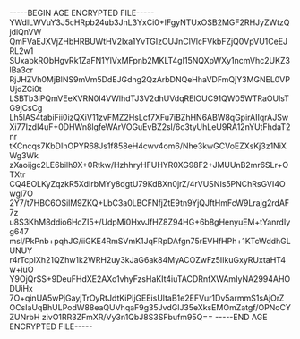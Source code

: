 -----BEGIN AGE ENCRYPTED FILE-----
YWdlLWVuY3J5cHRpb24ub3JnL3YxCi0+IFgyNTUxOSB2MGF2RHJyZWtzQjdiQnVW
QmFVaEJXVjZHbHRBUWtHV2Ixa1YvTGIzOUJnClVlcFVkbFZjQ0VpVU1CeEJRL2w1
SUxabkRObHgvRk1ZaFN1YlVxMFpnb2MKLT4gI15NQXpWXy1ncmVhc2UKZ3lBa3cr
RjJHZVh0MjBlNS9mVm5DdEJGdng2QzArbDNQeHhaVDFmQjY3MGNEL0VPUjdZCi0t
LSBTb3lPQmVEeXVRN0I4VWlhdTJ3V2dhUVdqRElOUC91QW05WTRaOUlsTG9jCsCg
Lh5lAS4tabiFii0izQXiV11zvFMZ2HsLcf7XFu7iBZhHN6ABW8qGpirAIIqrAJSw
Xi77IzdI4uF+0DHWn8lgfeWArVOGuEvBZ2sl/6c3tyUhLeU9RA12nYUtFhdaT2nr
tKCncqs7KbDIhOPYR68Js1f858eH4cwv4om6/Nhe3kwGCVoEZXsKj3z1NiXWg3Wk
zXaoijgc2LE6bilh9X+0Rtkw/HzhhryHFUHYR0XG98F2+JMUUnB2mr6SLr+OTXtr
CQ4EOLKyZqzkR5XdIrbMYy8dgtU79KdBXn0jrZ/4rVUSNIs5PNChRsGVI4OwgI7O
2Y7/t7HBC6OSilM9ZKQ+LbC3a0LBCFNfjZtE9tn9YjQJftHmFcW9Lrajg2rdAF7z
u8S3KhM8ddio6HcZI5+/UdpMi0HxvJfHZ8Z94HG+6b8gHenyuEM+tYanrdIyg647
msl/PkPnb+pqhJG/iiGKE4RmSVmK1JqFRpDAfgn75rEVHfHPh+1KTcWddhGLUNUY
r4rTcpIXh21QZhw1k2WRH2uy3kJaG6ak84MyACOZwFz5IIkuGxyRUxtaHT4w+iuO
Y9OjQrSS+9DeuFHdXE2AXo1vhyFzsHaKIt4iuTACDRnfXWAmIyNA2994AHODUiHx
7O+qinUA5wPjGayjTrOyRtJdtKiPIjGEEisUltaB1e2EFVur1Dv5armmS1sAjOrZ
OCsIaUqBhULPodW88eaQUVhqaF9g35JvdGlJ35eXksEMOmZatgf/OPNoCYZUNrbH
zivO1RR3ZFmXR/Vy3n1QbJ8S3SFbufm95Q==
-----END AGE ENCRYPTED FILE-----
